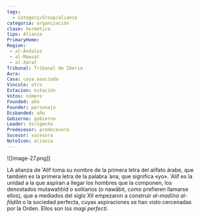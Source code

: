 ```yaml
---
tags:
  - Category/Group/alianza
categoria: organización
clase: hermética
tipo: Alianza
PrimaryHome: 
Region:
 - al-Ándalus 
 - al-Mawsat 
 - al-Xaraf 
Tribunal: Tribunal de Iberia 
Aura: 
Casa: casa asociada
Vinculo: otro 
Estacion: estación
Votos: número
Founded: año
Founder: personaje
Disbanded: año
Gobierno: gobierno
Leader: dirigente
Predecesor: predecesora
Sucesor: sucesora
NoteIcon: alianza
---
```

![[image-27.png]]
 <section class="wa-section main-content"><p><span class="dropcap">L</span>A alianza de ʾAlif toma su nombre de la primera letra del alifato árabe, que también es la primera letra de la palabra ʾana, que significa «yo». ʾAlif es la unidad a la que aspiran a llegar los hombres que la componen, los denostados mutawaḥḥid o solitarios (o nawābit, como prefieren llamarse ellos), que a mediados del siglo XII empezaron a construir <em>al-madīna al-fāḍila</em> o la sociedad perfecta, cuyas aspiraciones se han visto cercenadas por la Orden. Ellos son los <em>magi perfecti</em>.
</p><div id="6ab281cf51c6e7b4d1bb397a703182c5" class="visibility-toggler image-thumb-container user-css-image-thumbnail position-relative padding-10 "><img src="https://worldanvil.com/uploads/images/7c3f6756b4b92981e914220f83f0719c.png" alt title="Estancia Es Karida en su esplendor" /></div>
